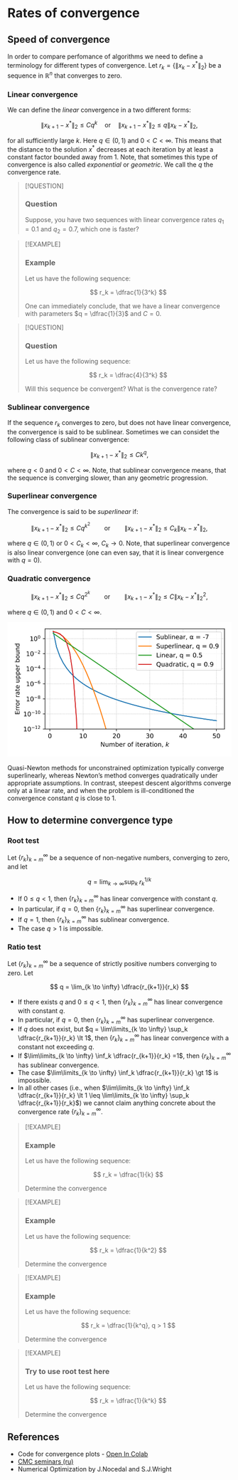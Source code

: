 # Rates of convergence


## Speed of convergence

In order to compare perfomance of algorithms we need to define a
terminology for different types of convergence. Let
$r_k = \{\|x_k - x^*\|_2\}$ be a sequence in $\mathbb{R}^n$ that
converges to zero.

### Linear convergence

We can define the *linear* convergence in a two different forms:

$$
\| x_{k+1} - x^* \|_2 \leq Cq^k \quad\text{or} \quad \| x_{k+1} - x^* \|_2 \leq q\| x_k - x^* \|_2,
$$

for all sufficiently large $k$. Here $q \in (0, 1)$ and
$0 < C < \infty$. This means that the distance to the solution $x^*$
decreases at each iteration by at least a constant factor bounded away
from $1$. Note, that sometimes this type of convergence is also called
*exponential* or *geometric*. We call the $q$ the convergence rate.

> [!QUESTION]
>
> ### Question
>
> <div>
>
> <div class="callout-question">
>
> Suppose, you have two sequences with linear convergence rates
> $q_1 = 0.1$ and $q_2 = 0.7$, which one is faster?
>
> </div>
>
> </div>

> [!EXAMPLE]
>
> ### Example
>
> <div>
>
> <div class="callout-example">
>
> Let us have the following sequence:
>
> $$
> r_k = \dfrac{1}{3^k}
> $$
>
> One can immediately conclude, that we have a linear convergence with
> parameters $q = \dfrac{1}{3}$ and $C = 0$.
>
> </div>
>
> </div>

> [!QUESTION]
>
> ### Question
>
> <div>
>
> <div class="callout-question">
>
> Let us have the following sequence:
>
> $$
> r_k = \dfrac{4}{3^k}
> $$
>
> Will this sequence be convergent? What is the convergence rate?
>
> </div>
>
> </div>

### Sublinear convergence

If the sequence $r_k$ converges to zero, but does not have linear
convergence, the convergence is said to be sublinear. Sometimes we can
considet the following class of sublinear convergence:

$$
\| x_{k+1} - x^* \|_2 \leq C k^{q},
$$

where $q < 0$ and $0 < C < \infty$. Note, that sublinear convergence
means, that the sequence is converging slower, than any geometric
progression.

### Superlinear convergence

The convergence is said to be *superlinear* if:

$$
\| x_{k+1} - x^* \|_2 \leq Cq^{k^2} \qquad \text{or} \qquad \| x_{k+1} - x^* \|_2 \leq C_k\| x_k - x^* \|_2,
$$

where $q \in (0, 1)$ or $0 < C_k < \infty$, $C_k \to 0$. Note, that
superlinear convergence is also linear convergence (one can even say,
that it is linear convergence with $q=0$).

### Quadratic convergence

$$
\| x_{k+1} - x^* \|_2 \leq C q^{2^k} \qquad \text{or} \qquad \| x_{k+1} - x^* \|_2 \leq C\| x_k - x^* \|^2_2,
$$

where $q \in (0, 1)$ and $0 < C < \infty$.

![Difference between the convergence speed](convergence.svg)

Quasi-Newton methods for unconstrained optimization typically converge
superlinearly, whereas Newton’s method converges quadratically under
appropriate assumptions. In contrast, steepest descent algorithms
converge only at a linear rate, and when the problem is ill-conditioned
the convergence constant $q$ is close to $1$.

## How to determine convergence type

### Root test

Let $\{r_k\}_{k=m}^\infty$ be a sequence of non-negative numbers,
converging to zero, and let

$$ 
q = \lim_{k \to \infty} \sup_k \; r_k ^{1/k}
$$

- If $0 \leq q \lt 1$, then $\{r_k\}_{k=m}^\infty$ has linear
  convergence with constant $q$.
- In particular, if $q = 0$, then $\{r_k\}_{k=m}^\infty$ has superlinear
  convergence.
- If $q = 1$, then $\{r_k\}_{k=m}^\infty$ has sublinear convergence.
- The case $q \gt 1$ is impossible.

### Ratio test

Let $\{r_k\}_{k=m}^\infty$ be a sequence of strictly positive numbers
converging to zero. Let

$$
q = \lim_{k \to \infty} \dfrac{r_{k+1}}{r_k}
$$

- If there exists $q$ and $0 \leq q \lt  1$, then $\{r_k\}_{k=m}^\infty$
  has linear convergence with constant $q$.
- In particular, if $q = 0$, then $\{r_k\}_{k=m}^\infty$ has superlinear
  convergence.
- If $q$ does not exist, but
  $q = \lim\limits_{k \to \infty} \sup_k \dfrac{r_{k+1}}{r_k} \lt  1$,
  then $\{r_k\}_{k=m}^\infty$ has linear convergence with a constant not
  exceeding $q$.
- If $\lim\limits_{k \to \infty} \inf_k \dfrac{r_{k+1}}{r_k} =1$, then
  $\{r_k\}_{k=m}^\infty$ has sublinear convergence.
- The case
  $\lim\limits_{k \to \infty} \inf_k \dfrac{r_{k+1}}{r_k} \gt 1$ is
  impossible.
- In all other cases (i.e., when
  $\lim\limits_{k \to \infty} \inf_k \dfrac{r_{k+1}}{r_k} \lt  1 \leq  \lim\limits_{k \to \infty} \sup_k \dfrac{r_{k+1}}{r_k}$)
  we cannot claim anything concrete about the convergence rate
  $\{r_k\}_{k=m}^\infty$.

> [!EXAMPLE]
>
> ### Example
>
> <div>
>
> <div class="callout-example">
>
> Let us have the following sequence:
>
> $$
> r_k = \dfrac{1}{k}
> $$
>
> Determine the convergence
>
> </div>
>
> </div>

> [!EXAMPLE]
>
> ### Example
>
> <div>
>
> <div class="callout-example">
>
> Let us have the following sequence:
>
> $$
> r_k = \dfrac{1}{k^2}
> $$
>
> Determine the convergence
>
> </div>
>
> </div>

> [!EXAMPLE]
>
> ### Example
>
> <div>
>
> <div class="callout-example">
>
> Let us have the following sequence:
>
> $$
> r_k = \dfrac{1}{k^q}, q > 1
> $$
>
> Determine the convergence
>
> </div>
>
> </div>

> [!EXAMPLE]
>
> ### Try to use root test here
>
> <div>
>
> <div class="callout-example">
>
> Let us have the following sequence:
>
> $$
> r_k = \dfrac{1}{k^k}
> $$
>
> Determine the convergence
>
> </div>
>
> </div>

## References

- Code for convergence plots - [Open In
  Colab](https://colab.research.google.com/github/MerkulovDaniil/optim/blob/master/assets/Notebooks/Convergence.ipynb)
- [CMC seminars
  (ru)](http://www.machinelearning.ru/wiki/images/9/9a/MOMO18_Extra1.pdf)
- Numerical Optimization by J.Nocedal and S.J.Wright
